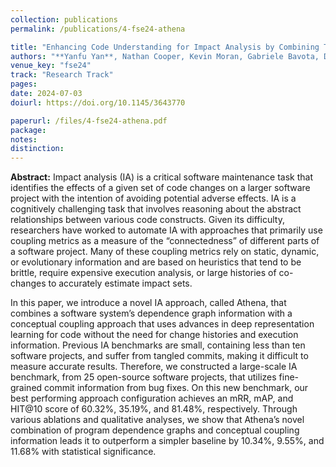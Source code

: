 ```yaml
---
collection: publications
permalink: /publications/4-fse24-athena

title: "Enhancing Code Understanding for Impact Analysis by Combining Transformers and Program Dependence Graphs"
authors: "**Yanfu Yan**, Nathan Cooper, Kevin Moran, Gabriele Bavota, Denys Poshyvanyk, and Steve Rich"
venue_key: "fse24"
track: "Research Track"
pages: 
date: 2024-07-03
doiurl: https://doi.org/10.1145/3643770

paperurl: /files/4-fse24-athena.pdf
package: 
notes: 
distinction: 
---
```


**Abstract:** Impact analysis (IA) is a critical software maintenance task that identifies the effects of a given set of code changes on a larger software project with the intention of avoiding potential adverse effects. IA is a cognitively challenging task that involves reasoning about the abstract relationships between various code constructs. Given its difficulty, researchers have worked to automate IA with approaches that primarily use coupling metrics as a measure of the “connectedness” of different parts of a software project. Many of these coupling metrics rely on static, dynamic, or evolutionary information and are based on heuristics that tend to be brittle, require expensive execution analysis, or large histories of co-changes to accurately estimate impact sets.

In this paper, we introduce a novel IA approach, called Athena, that combines a software system’s dependence graph information with a conceptual coupling approach that uses advances in deep representation learning for code without the need for change histories and execution information. Previous IA benchmarks are small, containing less than ten software projects, and suffer from tangled commits, making it difficult to measure accurate results. Therefore, we constructed a large-scale IA benchmark, from 25 open-source software projects, that utilizes fine-grained commit information from bug fixes. On this new benchmark, our best performing approach configuration achieves an mRR, mAP, and HIT@10 score of 60.32%, 35.19%, and 81.48%, respectively. Through various ablations and qualitative analyses, we show that Athena’s novel combination of program dependence graphs and conceptual coupling information leads it to outperform a simpler baseline by 10.34%, 9.55%, and 11.68% with statistical significance.
